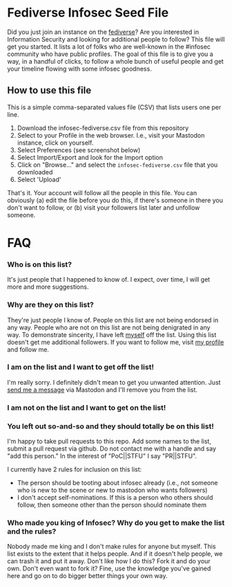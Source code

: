 # Fediverse Infosec Seed File

Did you just join an instance on the [fediverse](https://fedi.tips)? Are you interested in Information Security and looking for additional people to follow? This file will get you started. It lists a lot of folks who are well-known in the #infosec community who have public profiles. The goal of this file is to give you a way, in a handful of clicks, to follow a whole bunch of useful people and get your timeline flowing with some infosec goodness.

## How to use this file

This is a simple comma-separated values file (CSV) that lists users one per line.
1. Download the infosec-fediverse.csv file from this repository
2. Select to your Profile in the web browser. I.e., visit your Mastodon instance, click on yourself. 
3. Select Preferences (see screenshot below)
4. Select Import/Export and look for the Import option
5. Click on "Browse..." and select the `infosec-fediverse.csv` file that you downloaded
6. Select 'Upload'

That's it. Your account will follow all the people in this file. You can obviously (a) edit the file before you do this, if there's someone in there you don't want to follow, or (b) visit your followers list later and unfollow someone.

# FAQ

### Who is on this list?

It's just people that I happened to know of. I expect, over time, I will get more and more suggestions.

### Why are they on this list?

They're just people I know of. People on this list are not being endorsed in any way. People who are not on this list are not being denigrated in any way. To demonstrate sincerity, I have left [myself](https://infosec.exchange/@paco) off the list. Using this list doesn't get me additional followers. If you want to follow me, visit [my profile](https://infosec.exchange/@paco) and follow me.

### I am on the list and I want to get off the list!

I'm really sorry. I definitely didn't mean to get you unwanted attention. Just [send me a message](https://infosec.exchange/@paco) via Mastodon and I'll remove you from the list.

### I am not on the list and I want to get on the list!
### You left out so-and-so and they should totally be on this list!

I'm happy to take pull requests to this repo. Add some names to the list, submit a pull request via github. Do not contact me with a handle and say "add this person." In the interest of "PoC||STFU" I say "PR||STFU".

I currently have 2 rules for inclusion on this list:
* The person should be tooting about infosec already (i.e., not someone who is new to the scene or new to mastodon who wants followers)
* I don't accept self-nominations. If this is a person who others should follow, then someone other than the person should nominate them

### Who made you king of Infosec? Why do you get to make the list and the rules?

Nobody made me king and I don't make rules for anyone but myself. This list exists to the extent that it helps people. And if it doesn't help people, we can trash it and put it away. Don't like how I do this? Fork it and do your own. Don't even want to fork it? Fine, use the knowledge you've gained here and go on to do bigger better things your own way.

